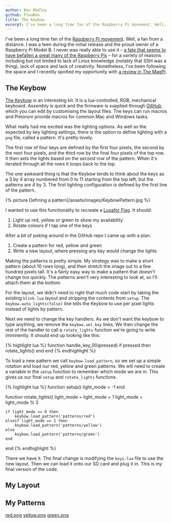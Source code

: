 ```yaml
---
author: Ben Madley
github: FleaRex
title: The Keybow
excerpt: I've been a long time fan of the Raspberry Pi movement. Well, a fan from a distance. I was a teen during the initial release and the proud owner of a Raspberry Pi Model B. I never was really able to use it – a fate that seems to have befallen a great many of the Raspberry Pis – for a variety of reasons including but not limited to lack of Linux knowledge (notably that SSH was a thing), lack of space and lack of creativity. Nonetheless, I've been following the space and I recently spotted my opportunity with a review in The MagPi.
---
```


I've been a long time fan of the [Raspberry Pi movement](https://www.raspberrypi.org/). Well, a fan from a distance. I was a teen during the initial release and the proud owner of a Raspberry Pi Model B. I never was really able to use it – [a fate that seems to have befallen a great many of the Raspberry Pis](https://uk.webuy.com/search?stext=raspberry%20pi) – for a variety of reasons including but not limited to lack of Linux knowledge (notably that SSH was a thing), lack of space and lack of creativity. Nonetheless, I've been following the space and I recently spotted my opportunity with [a review in The MagPi](https://www.raspberrypi.org/magpi/keybow-review/).

## The Keybow

[The Keybow](https://shop.pimoroni.com/products/keybow) is an interesting kit. It is a lua-controlled, RGB, mechanical keyboard. Assembly is quick and the firmware is supplied through [GitHub](https://github.com/pimoroni/keybow-firmware), which you can edit by customising the layout files. The keys can run macros and Pimoroni provide macros for common Mac and Windows tasks.

What really had me excited was the lighting options. As well as the expected by key lighting settings, there is the option to define lighting with a `png` file, called a pattern. It's pretty lovely.

The first row of four keys are defined by the first four pixels, the second by the next four pixels, and the third row by the final four pixels of the top row. It then sets the lights based on the second row of the pattern. When it's iterated through all the rows it loops back to the top.

The one awkward thing is that the Keybow tends to think about the keys as a 3 by 4 array numbered from 0 to 11 starting from the top left, but the patterns are 4 by 3. The first lighting configuration is defined by the first line of the pattern.

{% picture Defining a pattern|/assets/images/KeybowPattern.jpg %}

I wanted to use this functionality to recreate a [Luxafor Flag](https://luxafor.com/luxafor-flag/). It should:
1. Light up red, yellow or green to show my availability
2. Rotate colours if I tap one of the keys

After a bit of poking around in the GitHub repo I came up with a plan:
1. Create a pattern for red, yellow and green
2. Write a new layout, where pressing any key would change the lights

Making the patterns is pretty simple. My strategy was to make a short pattern (about 10 rows long), and then stretch the image out to a few hundred pixels tall. It's a fairly easy way to make a pattern that doesn't change too quickly. The patterns aren't very interesting to look at, so I'll attach them at the bottom.

For the layout, we didn't need to right that much code start by taking the existing `blink.lua` layout and stripping the contents from `setup`. The `keybow.auto_lights(false)` line tells the Keybow to use per pixel lights instead of lights by pattern.

Next we need to change the key handlers. As we don't want the keybow to type anything, we remove the `keybow.set_key` lines. We then change the rest of the handler to call a `rotate_lights` function we're going to write imminently. It should end up looking like this:

{% highlight lua %}
function handle_key_00(pressed)
    if pressed then
        rotate_lights()
    end
end
{% endhighlight %}

To load a new pattern we call `keybow.load_pattern`, so we set up a simple rotation and load our red, yellow and green patterns. We will need to create a variable in the `setup` function to remember which mode we are in. This gives us our final `setup` and `rotate_lights` functions.

{% highlight lua %}
function setup()
    light_mode = -1
end

function rotate_lights()
    light_mode = light_mode + 1
    light_mode = light_mode % 3

    if light_mode == 0 then
        keybow.load_pattern('patterns/red')
    elseif light_mode == 1 then
        keybow.load_pattern('patterns/yellow')
    else
        keybow.load_pattern('patterns/green')
    end

end
{% endhighlight %}

There we have it. The final change is modifying the `keys.lua` file to use the new layout. Then we can load it onto our SD card and plug it in. This is my final version of the code.

## My Layout

<script src="https://gist.github.com/FleaRex/7c9e4ed86a10900d598eaafaddd945db.js"></script>

## My Patterns

[red.png](/assets/images/KeybowRed.png)
[yellow.png](/assets/images/KeybowYellow.png)
[green.png](/assets/images/KeybowGreen.png)
